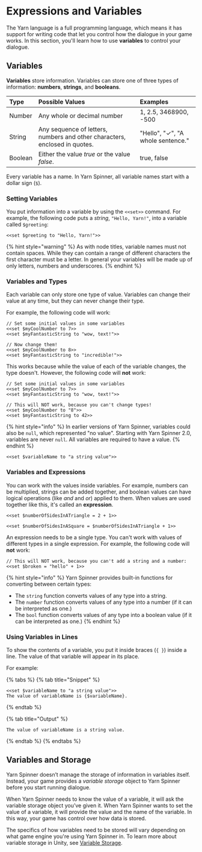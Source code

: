 # Expressions and Variables

The Yarn language is a full programming language, which means it has support for writing code that let you control how the dialogue in your game works. In this section, you'll learn how to use **variables** to control your dialogue.

## Variables

**Variables** store information. Variables can store one of three types of information: **numbers**, **strings**, and **booleans**.

| Type | Possible Values | Examples |
| :--- | :--- | :--- |
| Number | Any whole or decimal number | 1, 2.5, 3468900, -500 |
| String | Any sequence of letters, numbers and other characters, enclosed in quotes. | "Hello", "✓", "A whole sentence." |
| Boolean | Either the value _true_ or the value _false_. | true, false |

Every variable has a name. In Yarn Spinner, all variable names start with a dollar sign \(`$`\).

### Setting Variables

You put information into a variable by using the `<<set>>` command. For example, the following code puts a _string_, `"Hello, Yarn!"`, into a variable called `$greeting`:

```text
<<set $greeting to "Hello, Yarn!">>
```

{% hint style="warning" %}
As with node titles, variable names must not contain spaces. While they can contain a range of different characters the first character must be a letter.
In general your variables will be made up of only letters, numbers and underscores.
{% endhint %}

### Variables and Types

Each variable can only store one type of value. Variables can change their value at any time, but they can never change their type.

For example, the following code will work:

```text
// Set some initial values in some variables
<<set $myCoolNumber to 7>>
<<set $myFantasticString to "wow, text!">>

// Now change them!
<<set $myCoolNumber to 8>>
<<set $myFantasticString to "incredible!">>
```

This works because while the value of each of the variable changes, the type doesn't. However, the following code will **not** work:

```text
// Set some initial values in some variables
<<set $myCoolNumber to 7>>
<<set $myFantasticString to "wow, text!">>

// This will NOT work, because you can't change types!
<<set $myCoolNumber to "8">>
<<set $myFantasticString to 42>>
```

{% hint style="info" %}
In earlier versions of Yarn Spinner, variables could also be `null`, which represented "no value". Starting with Yarn Spinner 2.0, variables are never `null`. All variables are required to have a value.
{% endhint %}

```text
<<set $variableName to "a string value">>
```

### Variables and Expressions

You can work with the values inside variables. For example, numbers can be multiplied, strings can be added together, and boolean values can have logical operations \(like _and_ and _or_\) applied to them. When values are used together like this, it's called an **expression**.

```text
<<set $numberOfSidesInATriangle = 2 + 1>>

<<set $numberOfSidesInASquare = $numberOfSidesInATriangle + 1>>
```

An expression needs to be a single type. You can't work with values of different types in a single expression. For example, the following code will **not** work:

```text
// This will NOT work, because you can't add a string and a number:
<<set $broken = "hello" + 1>>
```

{% hint style="info" %}
Yarn Spinner provides built-in functions for converting between certain types:

* The `string` function converts values of any type into a string.
* The `number` function converts values of any type into a number (if it can be interpreted as one.)
* The `bool` function converts values of any type into a boolean value (if it can be interpreted as one.)
{% endhint %}

### Using Variables in Lines

To show the contents of a variable, you put it inside braces \(`{ }`\) inside a line. The value of that variable will appear in its place.

For example:

{% tabs %}
{% tab title="Snippet" %}
```text
<<set $variableName to "a string value">>
The value of variableName is {$variableName}.
```
{% endtab %}

{% tab title="Output" %}
```
The value of variableName is a string value.
```
{% endtab %}
{% endtabs %}

## Variables and Storage

Yarn Spinner doesn’t manage the storage of information in variables itself. Instead, your game provides a _variable storage_ object to Yarn Spinner before you start running dialogue.

When Yarn Spinner needs to know the value of a variable, it will ask the variable storage object you’ve given it. When Yarn Spinner wants to set the value of a variable, it will provide the value and the name of the variable. In this way, your game has control over how data is stored.

The specifics of how variables need to be stored will vary depending on what game engine you're using Yarn Spinner in. To learn more about variable storage in Unity, see [Variable Storage](../../using-yarnspinner-with-unity/components/variable-storage/README.md).

